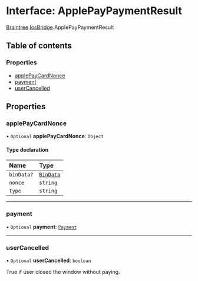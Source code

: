 # Interface: ApplePayPaymentResult

[Braintree](../modules/CdvPurchase.Braintree.md).[IosBridge](../modules/CdvPurchase.Braintree.IosBridge.md).ApplePayPaymentResult

## Table of contents

### Properties

- [applePayCardNonce](CdvPurchase.Braintree.IosBridge.ApplePayPaymentResult.md#applepaycardnonce)
- [payment](CdvPurchase.Braintree.IosBridge.ApplePayPaymentResult.md#payment)
- [userCancelled](CdvPurchase.Braintree.IosBridge.ApplePayPaymentResult.md#usercancelled)

## Properties

### applePayCardNonce

• `Optional` **applePayCardNonce**: `Object`

#### Type declaration

| Name | Type |
| :------ | :------ |
| `binData?` | [`BinData`](CdvPurchase.Braintree.IosBridge.BinData.md) |
| `nonce` | `string` |
| `type` | `string` |

___

### payment

• `Optional` **payment**: [`Payment`](CdvPurchase.ApplePay.Payment.md)

___

### userCancelled

• `Optional` **userCancelled**: `boolean`

True if user closed the window without paying.
